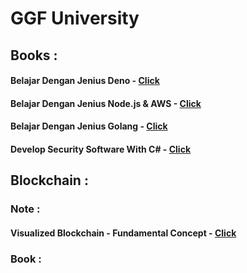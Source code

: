 # GGF University



## Books :

#### Belajar Dengan Jenius Deno - [Click](https://github.com/gungunfebrianza/Belajar-Dengan-Jenius-DenoTheWKWKLand)

#### Belajar Dengan Jenius Node.js & AWS - [Click](https://github.com/gungunfebrianza/Belajar-Dengan-Jenius-AWS-Node.js)

#### Belajar Dengan Jenius Golang  - [Click](https://github.com/gungunfebrianza/Belajar-Dengan-Jenius-Golang)

#### Develop Security Software With C# - [Click](https://github.com/gungunfebrianza/Develop-Security-Software-With-CSharp)



## Blockchain :

### Note :

#### Visualized Blockchain - Fundamental Concept - [Click](https://medium.com/@hazekaizer/visualized-blockchain-fundamental-concept-131d9084c0b9)

### Book :